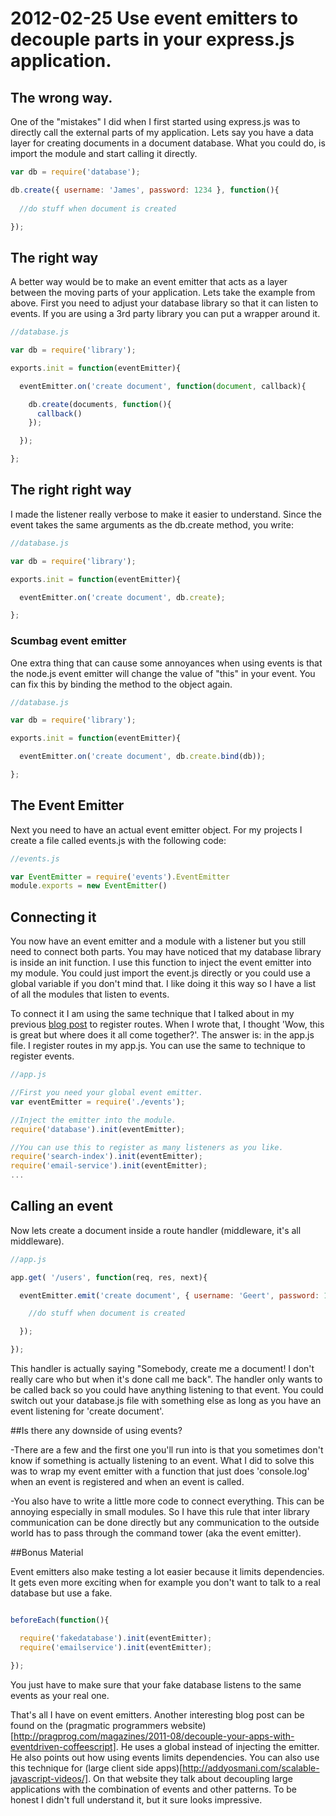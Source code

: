 ﻿2012-02-25 Use event emitters to decouple parts in your express.js application.
===============================================================================

## The wrong way.

One of the "mistakes" I did when I first started using express.js was to directly call the external parts of my application. Lets say you have a data layer for creating documents in a document database. What you could do, is import the module and start calling it directly.

``` js
var db = require('database');

db.create({ username: 'James', password: 1234 }, function(){
  
  //do stuff when document is created

});
```

## The right way

A better way would be to make an event emitter that acts as a layer between the moving parts of your application. Lets take the example from above. First you need to adjust your database library so that it can listen to events. If you are using a 3rd party library you can put a wrapper around it.

``` js
//database.js

var db = require('library');

exports.init = function(eventEmitter){

  eventEmitter.on('create document', function(document, callback){

    db.create(documents, function(){
      callback()
    });

  });

};
```

## The right right way

I made the listener really verbose to make it easier to understand. Since the event takes the same arguments as the db.create method, you write:

``` js
//database.js

var db = require('library');

exports.init = function(eventEmitter){

  eventEmitter.on('create document', db.create);

};
```

### Scumbag event emitter

One extra thing that can cause some annoyances when using events is that the node.js event emitter will change the value of "this" in your event. You can fix this by binding the method to the object again.


``` js
//database.js

var db = require('library');

exports.init = function(eventEmitter){

  eventEmitter.on('create document', db.create.bind(db));

};
```

## The Event Emitter

Next you need to have an actual event emitter object. For my projects I create a file called events.js with the following code:

``` js
//events.js

var EventEmitter = require('events').EventEmitter
module.exports = new EventEmitter()
```

## Connecting it

You now have an event emitter and a module with a listener but you still need to connect both parts. You may have noticed that my database library is inside an init function. I use this function to inject the event emitter into my module. You could just import the event.js directly or you could use a global variable if you don't mind that. I like doing it this way so I have a list of all the modules that listen to events.

To connect it I am using the same technique that I talked about in my previous [blog post](https://github.com/Enome/blog/blob/master/001_structuring_express_js_applications/example_app/app.js#L15) 
to register routes.  When I wrote that, I thought 'Wow, this is great but where does it all come together?'. The answer is: in the app.js file. I register routes in my app.js. You can use the same to technique to register events.

``` js
//app.js

//First you need your global event emitter.
var eventEmitter = require('./events');

//Inject the emitter into the module.
require('database').init(eventEmitter);

//You can use this to register as many listeners as you like.
require('search-index').init(eventEmitter);
require('email-service').init(eventEmitter);
...
```

## Calling an event

Now lets create a document inside a route handler (middleware, it's all middleware).

``` js
//app.js

app.get( '/users', function(req, res, next){

  eventEmitter.emit('create document', { username: 'Geert', password: 1234 }, function(){

    //do stuff when document is created

  });

});
```

This handler is actually saying "Somebody, create me a document! I don't really care who but when it's done call me back". The handler only wants to be called back so you could have anything listening to that event. You could switch out your database.js file with something else as long as you have an event listening for 'create document'.

##Is there any downside of using events?

-There are a few and the first one you'll run into is that you sometimes don't know if something is actually listening to an event. What I did to solve this was to wrap my event emitter with a function that just does 'console.log' when an event is registered and when an event is called. 

-You also have to write a little more code to connect everything. This can be annoying especially in small modules. So I have this rule that inter library communication can be done directly but any communication to the outside world has to pass through the command tower (aka the event emitter).

##Bonus Material

Event emitters also make testing a lot easier because it limits dependencies. It gets even more exciting when for example you don't want to talk to a real database but use a fake.


``` js

beforeEach(function(){

  require('fakedatabase').init(eventEmitter);
  require('emailservice').init(eventEmitter);

});
```

You just have to make sure that your fake database listens to the same events as your real one.


That's all I have on event emitters. Another interesting blog post can be found on the (pragmatic programmers website)[http://pragprog.com/magazines/2011-08/decouple-your-apps-with-eventdriven-coffeescript]. He uses a global instead of injecting the emitter. He also points out how using events limits dependencies. You can also use this technique for (large client side apps)[http://addyosmani.com/scalable-javascript-videos/]. On that website they talk about decoupling large applications with the combination of events and other patterns. To be honest I didn't full understand it, but it sure looks impressive.
